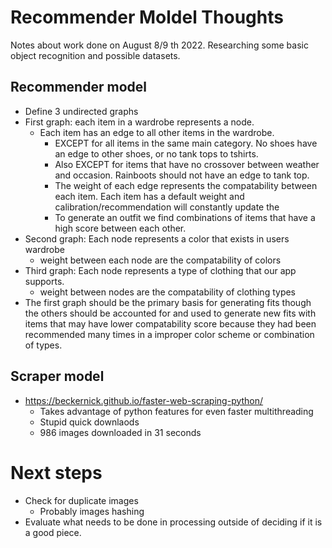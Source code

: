# Recommender Moldel Thoughts

Notes about work done on August 8/9
th 2022. Researching some basic object recognition and possible datasets.

## Recommender model

- Define  3 undirected graphs 
- First graph: each item in a wardrobe represents a node.
    - Each item has an edge to all other items in the wardrobe. 
        - EXCEPT for all items in the same main category. No shoes have an edge to other shoes, or no tank tops to tshirts. 
        - Also EXCEPT for items that have no crossover between weather and occasion. Rainboots should not have an edge to  tank top. 
        - The weight of each edge represents the compatability between each item. Each item has a default weight and calibration/recommendation will constantly update the 
        - To generate an outfit we find combinations of items that have a high score between each other.
- Second graph: Each node represents a color that exists in users wardrobe
    - weight between each node are the compatability of colors
- Third graph: Each node represents a type of clothing that our app supports.
    - weight between nodes are the compatability of clothing types
- The first graph should be the primary basis for generating fits though the others should be accounted for and used to generate new fits with items that may have lower compatability score because they had been recommended many times in a improper color scheme or combination of types. 

## Scraper model
 - https://beckernick.github.io/faster-web-scraping-python/
    - Takes advantage of python features for even faster multithreading
    - Stupid quick downlaods
    - 986 images downloaded in 31 seconds
# Next steps
- Check for duplicate images
    - Probably images hashing
- Evaluate what needs to be done in processing outside of deciding if it is a good piece.

